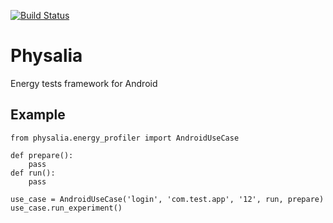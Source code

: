 [![Build Status](https://travis-ci.org/TQRG/physalia.svg?branch=master)](https://travis-ci.org/TQRG/physalia)

# Physalia

Energy tests framework for Android

## Example

````
from physalia.energy_profiler import AndroidUseCase

def prepare():
	pass
def run():
	pass
	
use_case = AndroidUseCase('login', 'com.test.app', '12', run, prepare)
use_case.run_experiment()
````

